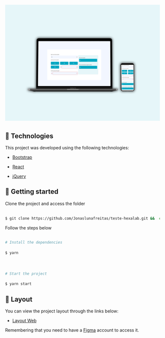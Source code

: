 <h1  align="center">

<img  alt="Podcastr"  title="Podcastr"  src="https://github.com/Jonaslunafreitas/teste-hexalab/blob/main/img/Mockup.png" />
                                    

## 🧪 Technologies

  

This project was developed using the following technologies:

  

- [Bootstrap](https://getbootstrap.com/)

- [React](https://reactjs.org)

- [jQuery](https://jquery.com/)

  

## 🚀 Getting started

  

Clone the project and access the folder

  

```bash

$ git clone https://github.com/Jonaslunafreitas/teste-hexalab.git &&  cd teste-hexalab

```

  

Follow the steps below

```bash

# Install the dependencies

$ yarn

  

# Start the project

$ yarn start

```

 
  

## 🔖 Layout

  

You can view the project layout through the links below:

  

- [Layout Web](https://www.figma.com/file/sddF218fheR2zbo1NXIeRV/Teste-Front-End?node-id=0%3A1)

  

Remembering that you need to have a [Figma](http://figma.com/) account to access it.

